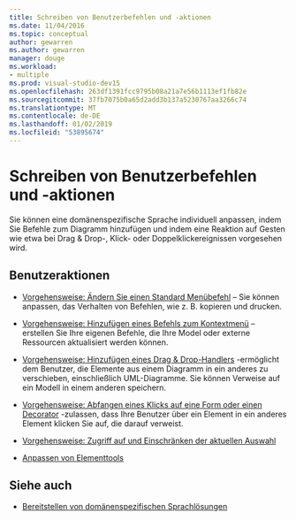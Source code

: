 ```yaml
---
title: Schreiben von Benutzerbefehlen und -aktionen
ms.date: 11/04/2016
ms.topic: conceptual
author: gewarren
ms.author: gewarren
manager: douge
ms.workload:
- multiple
ms.prod: visual-studio-dev15
ms.openlocfilehash: 263df1391fcc9795b08a21a7e56b1113ef1fb82e
ms.sourcegitcommit: 37fb7075b0a65d2add3b137a5230767aa3266c74
ms.translationtype: MT
ms.contentlocale: de-DE
ms.lasthandoff: 01/02/2019
ms.locfileid: "53895674"
---
```

# <a name="writing-user-commands-and-actions"></a>Schreiben von Benutzerbefehlen und -aktionen
Sie können eine domänenspezifische Sprache individuell anpassen, indem Sie Befehle zum Diagramm hinzufügen und indem eine Reaktion auf Gesten wie etwa bei Drag & Drop-, Klick- oder Doppelklickereignissen vorgesehen wird.

## <a name="user-actions"></a>Benutzeraktionen

-   [Vorgehensweise: Ändern Sie einen Standard Menübefehl](../modeling/how-to-modify-a-standard-menu-command-in-a-domain-specific-language.md) – Sie können anpassen, das Verhalten von Befehlen, wie z. B. kopieren und drucken.

-   [Vorgehensweise: Hinzufügen eines Befehls zum Kontextmenü](../modeling/how-to-add-a-command-to-the-shortcut-menu.md) – erstellen Sie Ihre eigenen Befehle, die Ihre Model oder externe Ressourcen aktualisiert werden können.

-   [Vorgehensweise: Hinzufügen eines Drag & Drop-Handlers](../modeling/how-to-add-a-drag-and-drop-handler.md) -ermöglicht dem Benutzer, die Elemente aus einem Diagramm in ein anderes zu verschieben, einschließlich UML-Diagramme. Sie können Verweise auf ein Modell in einem anderen speichern.

-   [Vorgehensweise: Abfangen eines Klicks auf eine Form oder einen Decorator](../modeling/how-to-intercept-a-click-on-a-shape-or-decorator.md) -zulassen, dass Ihre Benutzer über ein Element in ein anderes Element klicken Sie auf, die darauf verweist.

-   [Vorgehensweise: Zugriff auf und Einschränken der aktuellen Auswahl](../modeling/how-to-access-and-constrain-the-current-selection.md)

-   [Anpassen von Elementtools](../modeling/customizing-element-tools.md)

## <a name="see-also"></a>Siehe auch

- [Bereitstellen von domänenspezifischen Sprachlösungen](../modeling/deploying-domain-specific-language-solutions.md)
